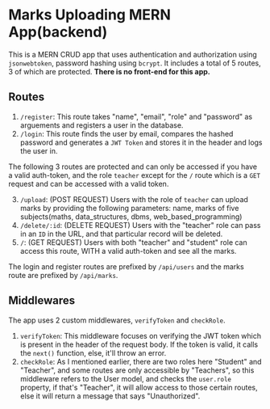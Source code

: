 # Marks Uploading MERN App(backend)

This is a MERN CRUD app that uses authentication and authorization using `jsonwebtoken`, password hashing using `bcrypt`. It includes a total of 5 routes, 3 of which are protected. **There is no front-end for this app.**

## Routes

 1. `/register`: This route takes "name", "email", "role" and "password" as arguements and registers a user in the database.
 2. `/login`: This route finds the user by email, compares the hashed password and generates a `JWT Token` and stores it in the header and logs the user in.

The following 3 routes are protected and can only be accessed if you have a valid auth-token, and the role `teacher` except for the `/` route which is a `GET` request and can be accessed with a valid token.

 3. `/upload`: (POST REQUEST) Users with the role of `teacher` can upload marks by providing the following parameters: name, marks of five subjects(maths, data_structures, dbms, web_based_programming)
 4. `/delete/:id`: (DELETE REQUEST) Users with the "teacher" role can pass in an `ID` in the URL, and that particular record will be deleted.
 5. `/`: (GET REQUEST) Users with both "teacher" and "student"
 role can access this route, WITH a valid auth-token and see all the marks.

The login and register routes are prefixed by `/api/users` and the marks route are prefixed by `/api/marks`.

## Middlewares
The app uses 2 custom middlewares, `verifyToken` and `checkRole`.

 1. `verifyToken`: This middleware focuses on verifying the JWT token which is present in the header of the request body. If the token is valid, it calls the `next()` function, else, it'll throw an error.
 2. `checkRole`: As I mentioned earlier, there are two roles here "Student" and "Teacher", and some routes are only accessible by "Teachers", so this middleware refers to the User model, and checks the `user.role` property, if that's "Teacher", it will allow access to those certain routes, else it will return a message that says "Unauthorized".
